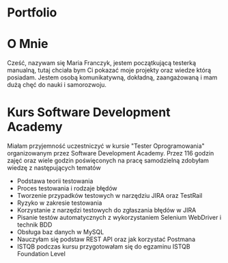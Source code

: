 
# Portfolio
# O Mnie
Cześć, nazywam się Maria Franczyk, jestem początkującą testerką manualną, tutaj chciała bym Ci pokazać moje projekty oraz wiedze którą posiadam. Jestem osobą komunikatywną, dokładną, zaangażowaną i mam dużą chęć do nauki i samorozwoju.
# Kurs Software Development Academy
Miałam przyjemność uczestniczyć w kursie "Tester Oprogramowania" organizowanym przez Software Development Academy. Przez 116 godzin zajęć oraz wiele godzin poświęconych na pracę samodzielną zdobyłam wiedzę z następujących tematów
  - Podstawa teorii testowania
  - Proces testowania i rodzaje błędów
  - Tworzenie przypadków testowych w narzędziu JIRA oraz TestRail
  - Ryzyko w zakresie testowania
  - Korzystanie z narzędzi testowych do zgłaszania błędów w JIRA
  - Pisanie testów automatycznych z wykorzystaniem Selenium WebDriver i technik BDD
  - Obsługa baz danych w MySQL
  - Nauczyłam się podstaw REST API oraz jak korzystać Postmana
  - ISTQB podczas kursu przygotowałam się do egzaminu ISTQB Foundation Level
